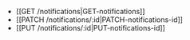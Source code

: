 * [[GET /notifications|GET-notifications]]
* [[PATCH /notifications/:id|PATCH-notifications-id]]
* [[PUT /notifications/:id|PUT-notifications-id]]